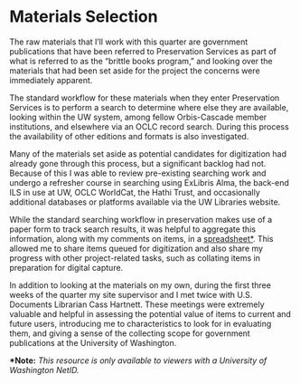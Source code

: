 # Materials Selection

The raw materials that I’ll work with this quarter are government publications that have been referred to Preservation Services as part of what is referred to as the “brittle books program,” and looking over the materials that had been set aside for the project the concerns were immediately apparent.

The standard workflow for these materials when they enter Preservation Services is to perform a search to determine where else they are available, looking within the UW system, among fellow Orbis-Cascade member institutions, and elsewhere via an OCLC record search. During this process the availability of other editions and formats is also investigated.

Many of the materials set aside as potential candidates for digitization had already gone through this process, but a significant backlog had not. Because of this I was able to review pre-existing searching work and undergo a refresher course in searching using ExLibris Alma, the back-end ILS in use at UW, OCLC WorldCat, the Hathi Trust, and occasionally additional databases or platforms available via the UW Libraries website. 

While the standard searching workflow in preservation makes use of a paper form to track search results, it was helpful to aggregate this information, along with my comments on items, in a [spreadsheet*](https://drive.google.com/open?id=1Ko23klLYZBxVG8YzPaX33mD2GGJP4uCm62bc3HNvxUQ). This allowed me to share items queued for digitization and also share my progress with other project-related tasks, such as collating items in preparation for digital capture.

In addition to looking at the materials on my own, during the first three weeks of the quarter my site supervisor and I met twice with U.S. Documents Librarian Cass Hartnett. These meetings were extremely valuable and helpful in assessing the potential value of items to current and future users, introducing me to characteristics to look for in evaluating them, and giving a sense of the collecting scope for government publications at the University of Washington. 

__*Note:__ _This resource is only available to viewers with a University of Washington NetID._ 